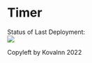 # Timer

Status of Last Deployment:<br>
<img src="https://github.com/kovalnn/Timer/workflows/GitHub-Actions/badge.svg?branch=master"><br>

Copyleft by Kovalnn 2022
